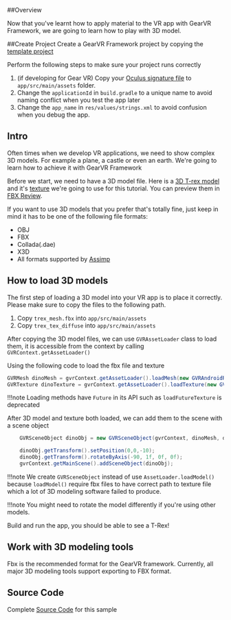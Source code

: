 ##Overview

Now that you've learnt how to apply material to the VR app with GearVR Framework, we are going to learn how to play with 3D model.

##Create Project
Create a GearVR Framework project by copying the [template project](https://github.com/gearvrf/GearVRf-Demos/tree/master/template/GVRFApplication) 

Perform the following steps to make sure your project runs correctly

1. (if developing for Gear VR) Copy your [Oculus signature file](https://developer.oculus.com/osig/) to `app/src/main/assets` folder.
1. Change the `applicationId` in `build.gradle` to a unique name to avoid naming conflict when you test the app later
1. Change the `app_name` in `res/values/strings.xml` to avoid confusion when you debug the app.

## Intro

Often times when we develop VR applications, we need to show complex 3D models. For example a plane, a castle or even an earth. We're going to learn how to achieve it with GearVR Framework

Before we start, we need to have a 3D model file. Here is a [3D T-rex model](/images/trex_mesh.fbx) and it's [texture](/images/trex_tex_diffuse.png) we're going to use for this tutorial. You can preview them in [FBX Review](https://www.autodesk.com/products/fbx/fbx-review). 

If you want to use 3D models that you prefer that's totally fine, just keep in mind it has to be one of the following file formats:

* OBJ
* FBX
* Collada(.dae)
* X3D
* All formats supported by [Assimp](http://www.assimp.org/main_features_formats.html)



## How to load 3D models

The first step of loading a 3D model into your VR app is to place it correctly. Please make sure to copy the files to the following path.

1. Copy `trex_mesh.fbx` into `app/src/main/assets`
1. Copy `trex_tex_diffuse` into `app/src/main/assets`

After copying the 3D model files, we can use `GVRAssetLoader` class to load them, it is accessible from the context by calling `GVRContext.getAssetLoader()`

Using the following code to load the fbx file and texture 
```java
GVRMesh dinoMesh = gvrContext.getAssetLoader().loadMesh(new GVRAndroidResource(gvrContext, "trex_mesh.fbx"));
GVRTexture dinoTexture = gvrContext.getAssetLoader().loadTexture(new GVRAndroidResource(gvrContext, "trex_tex_diffuse.png"));
```

!!!note
    Loading methods have `Future` in its API such as `loadFutureTexture` is deprecated

After 3D model and texture both loaded, we can add them to the scene with a scene object
```java
    GVRSceneObject dinoObj = new GVRSceneObject(gvrContext, dinoMesh, dinoTexture);

    dinoObj.getTransform().setPosition(0,0,-10);
    dinoObj.getTransform().rotateByAxis(-90, 1f, 0f, 0f);
    gvrContext.getMainScene().addSceneObject(dinoObj);

```

!!!note
    We create `GVRSceneObject` instead of use `AssetLoader.loadModel()` because `loadModel()` require fbx files to have correct path to texture file which a lot of 3D modeling software failed to produce.

!!!note
    You might need to rotate the model differently if you're using other models.

Build and run the app, you should be able to see a T-Rex!

## Work with 3D modeling tools
Fbx is the recommended format for the GearVR framework. Currently, all major 3D modeling tools support exporting to FBX format.


## Source Code
Complete [Source Code](https://github.com/gearvrf/GearVRf-Demos/tree/master/tutorials/tutorial_3_model_animation) for this sample
